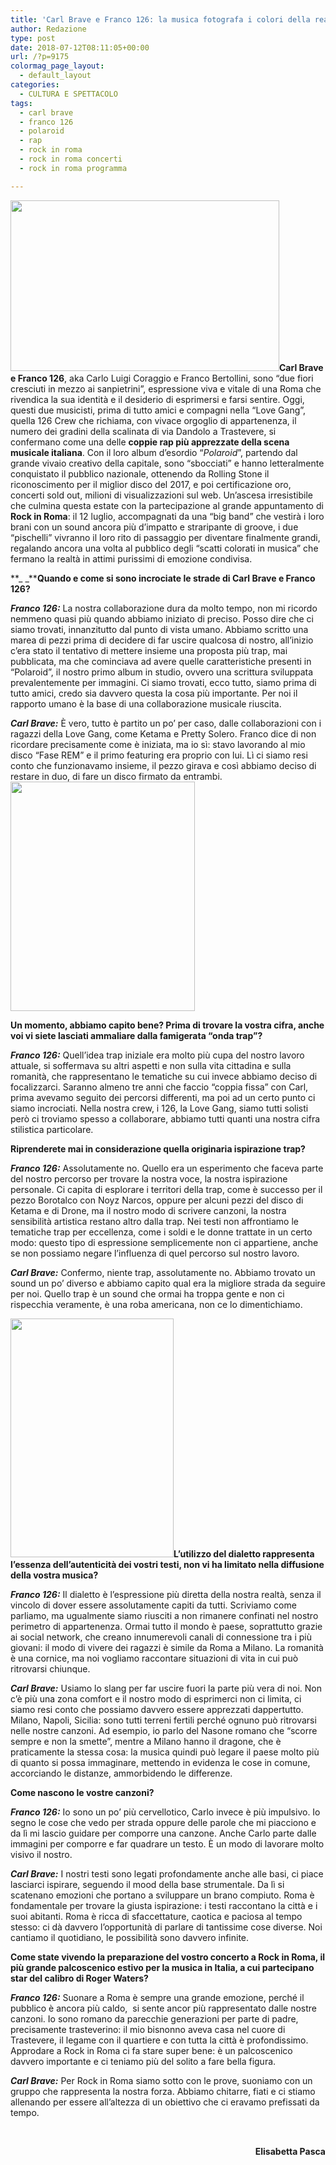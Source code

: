 ```yaml
---
title: 'Carl Brave e Franco 126: la musica fotografa i colori della realtà'
author: Redazione
type: post
date: 2018-07-12T08:11:05+00:00
url: /?p=9175
colormag_page_layout:
  - default_layout
categories:
  - CULTURA E SPETTACOLO
tags:
  - carl brave
  - franco 126
  - polaroid
  - rap
  - rock in roma
  - rock in roma concerti
  - rock in roma programma

---
```

<img decoding="async" loading="lazy" class=" wp-image-9177 alignleft" src="https://progressonline.it/wp-content/uploads/2018/07/brave-300x190.jpg" alt="" width="430" height="273" />**Carl Brave e Franco 126**, aka Carlo Luigi Coraggio e Franco Bertollini, sono “due fiori cresciuti in mezzo ai sanpietrini”, espressione viva e vitale di una Roma che rivendica la sua identità e il desiderio di esprimersi e farsi sentire. Oggi, questi due musicisti, prima di tutto amici e compagni nella “Love Gang”, quella 126 Crew che richiama, con vivace orgoglio di appartenenza, il numero dei gradini della scalinata di via Dandolo a Trastevere, si confermano come una delle **coppie rap più apprezzate della scena musicale italiana**. Con il loro album d’esordio “_Polaroid_”, partendo dal grande vivaio creativo della capitale, sono “sbocciati” e hanno letteralmente conquistato il pubblico nazionale, ottenendo da Rolling Stone il riconoscimento per il miglior disco del 2017, e poi certificazione oro, concerti sold out, milioni di visualizzazioni sul web. Un’ascesa irresistibile che culmina questa estate con la partecipazione al grande appuntamento di **Rock in Roma**: il 12 luglio, accompagnati da una “big band” che vestirà i loro brani con un sound ancora più d’impatto e straripante di groove, i due “pischelli” vivranno il loro rito di passaggio per diventare finalmente grandi, regalando ancora una volta al pubblico degli “scatti colorati in musica” che fermano la realtà in attimi purissimi di emozione condivisa.

**_ _****Quando e come si sono incrociate le strade di Carl Brave e Franco 126?**

**_Franco 126:_** La nostra collaborazione dura da molto tempo, non mi ricordo nemmeno quasi più quando abbiamo iniziato di preciso. Posso dire che ci siamo trovati, innanzitutto dal punto di vista umano. Abbiamo scritto una marea di pezzi prima di decidere di far uscire qualcosa di nostro, all’inizio c’era stato il tentativo di mettere insieme una proposta più trap, mai pubblicata, ma che cominciava ad avere quelle caratteristiche presenti in “Polaroid”, il nostro primo album in studio, ovvero una scrittura sviluppata prevalentemente per immagini. Ci siamo trovati, ecco tutto, siamo prima di tutto amici, credo sia davvero questa la cosa più importante. Per noi il rapporto umano è la base di una collaborazione musicale riuscita.

**_Carl Brave:_** È vero, tutto è partito un po’ per caso, dalle collaborazioni con i ragazzi della Love Gang, come Ketama e Pretty Solero. Franco dice di non ricordare precisamente come è iniziata, ma io sì: stavo lavorando al mio disco “Fase REM” e il primo featuring era proprio con lui. Lì ci siamo resi conto che funzionavamo insieme, il pezzo girava e così abbiamo deciso di restare in duo, di fare un disco firmato da entrambi.<img decoding="async" loading="lazy" class="wp-image-9180  alignright" src="https://progressonline.it/wp-content/uploads/2018/07/Cattura-1-241x300.jpg" alt="" width="295" height="367" />

**Un momento, abbiamo capito bene? Prima di trovare la vostra cifra, anche voi vi siete lasciati ammaliare dalla famigerata “onda trap”?** 

**_Franco 126:_** Quell’idea trap iniziale era molto più cupa del nostro lavoro attuale, si soffermava su altri aspetti e non sulla vita cittadina e sulla romanità, che rappresentano le tematiche su cui invece abbiamo deciso di focalizzarci. Saranno almeno tre anni che faccio “coppia fissa” con Carl, prima avevamo seguito dei percorsi differenti, ma poi ad un certo punto ci siamo incrociati. Nella nostra crew, i 126, la Love Gang, siamo tutti solisti però ci troviamo spesso a collaborare, abbiamo tutti quanti una nostra cifra stilistica particolare.

**Riprenderete mai in considerazione quella originaria ispirazione trap?**

**_Franco 126:_** Assolutamente no. Quello era un esperimento che faceva parte del nostro percorso per trovare la nostra voce, la nostra ispirazione personale. Ci capita di esplorare i territori della trap, come è successo per il pezzo Borotalco con Noyz Narcos, oppure per alcuni pezzi del disco di Ketama e di Drone, ma il nostro modo di scrivere canzoni, la nostra sensibilità artistica restano altro dalla trap. Nei testi non affrontiamo le tematiche trap per eccellenza, come i soldi e le donne trattate in un certo modo: questo tipo di espressione semplicemente non ci appartiene, anche se non possiamo negare l’influenza di quel percorso sul nostro lavoro.

**_Carl Brave:_** Confermo, niente trap, assolutamente no. Abbiamo trovato un sound un po’ diverso e abbiamo capito qual era la migliore strada da seguire per noi. Quello trap è un sound che ormai ha troppa gente e non ci rispecchia veramente, è una roba americana, non ce lo dimentichiamo.  
<!--nextpage-->

  
**<img decoding="async" loading="lazy" class=" wp-image-9179 alignleft" src="https://progressonline.it/wp-content/uploads/2018/07/Cattura1-205x300.jpg" alt="" width="261" height="382" />L’utilizzo del dialetto rappresenta l’essenza dell’autenticità dei vostri testi, non vi ha limitato nella diffusione della vostra musica?**

**_Franco 126:_** Il dialetto è l’espressione più diretta della nostra realtà, senza il vincolo di dover essere assolutamente capiti da tutti. Scriviamo come parliamo, ma ugualmente siamo riusciti a non rimanere confinati nel nostro perimetro di appartenenza. Ormai tutto il mondo è paese, soprattutto grazie ai social network, che creano innumerevoli canali di connessione tra i più giovani: il modo di vivere dei ragazzi è simile da Roma a Milano. La romanità è una cornice, ma noi vogliamo raccontare situazioni di vita in cui può ritrovarsi chiunque.

**_Carl Brave:_** Usiamo lo slang per far uscire fuori la parte più vera di noi. Non c’è più una zona comfort e il nostro modo di esprimerci non ci limita, ci siamo resi conto che possiamo davvero essere apprezzati dappertutto. Milano, Napoli, Sicilia: sono tutti terreni fertili perché ognuno può ritrovarsi nelle nostre canzoni. Ad esempio, io parlo del Nasone romano che “scorre sempre e non la smette”, mentre a Milano hanno il dragone, che è praticamente la stessa cosa: la musica quindi può legare il paese molto più di quanto si possa immaginare, mettendo in evidenza le cose in comune, accorciando le distanze, ammorbidendo le differenze.

**Come nascono le vostre canzoni?**

**_Franco 126:_** Io sono un po’ più cervellotico, Carlo invece è più impulsivo. Io segno le cose che vedo per strada oppure delle parole che mi piacciono e da lì mi lascio guidare per comporre una canzone. Anche Carlo parte dalle immagini per comporre e far quadrare un testo. È un modo di lavorare molto visivo il nostro.

**_Carl Brave:_** I nostri testi sono legati profondamente anche alle basi, ci piace lasciarci ispirare, seguendo il mood della base strumentale. Da lì si scatenano emozioni che portano a sviluppare un brano compiuto. Roma è fondamentale per trovare la giusta ispirazione: i testi raccontano la città e i suoi abitanti. Roma è ricca di sfaccettature, caotica e paciosa al tempo stesso: ci dà davvero l’opportunità di parlare di tantissime cose diverse. Noi cantiamo il quotidiano, le possibilità sono davvero infinite.

**Come state vivendo la preparazione del vostro concerto a Rock in Roma, il più grande palcoscenico estivo per la musica in Italia, a cui partecipano star del calibro di Roger Waters?**

**_Franco 126:_** Suonare a Roma è sempre una grande emozione, perché il pubblico è ancora più caldo,  si sente ancor più rappresentato dalle nostre canzoni. Io sono romano da parecchie generazioni per parte di padre, precisamente trasteverino: il mio bisnonno aveva casa nel cuore di Trastevere, il legame con il quartiere e con tutta la città è profondissimo. Approdare a Rock in Roma ci fa stare super bene: è un palcoscenico davvero importante e ci teniamo più del solito a fare bella figura.

**_Carl Brave:_** Per Rock in Roma siamo sotto con le prove, suoniamo con un gruppo che rappresenta la nostra forza. Abbiamo chitarre, fiati e ci stiamo allenando per essere all’altezza di un obiettivo che ci eravamo prefissati da tempo.

&nbsp;

<p style="text-align: right;">
  <strong>Elisabetta Pasca</strong>
</p>